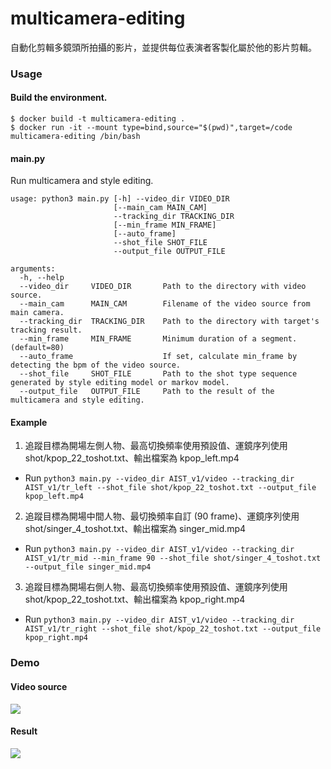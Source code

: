 # multicamera-editing

自動化剪輯多鏡頭所拍攝的影片，並提供每位表演者客製化屬於他的影片剪輯。

### Usage
#### Build the environment.
```
$ docker build -t multicamera-editing .
$ docker run -it --mount type=bind,source="$(pwd)",target=/code multicamera-editing /bin/bash
```
#### main.py
Run multicamera and style editing.
```
usage: python3 main.py [-h] --video_dir VIDEO_DIR
                       [--main_cam MAIN_CAM]
                       --tracking_dir TRACKING_DIR
                       [--min_frame MIN_FRAME]
                       [--auto_frame]
                       --shot_file SHOT_FILE
                       --output_file OUTPUT_FILE

arguments:
  -h, --help
  --video_dir     VIDEO_DIR       Path to the directory with video source.
  --main_cam      MAIN_CAM        Filename of the video source from main camera.
  --tracking_dir  TRACKING_DIR    Path to the directory with target's tracking result.
  --min_frame     MIN_FRAME       Minimum duration of a segment. (default=80)
  --auto_frame                    If set, calculate min_frame by detecting the bpm of the video source.
  --shot_file     SHOT_FILE       Path to the shot type sequence generated by style editing model or markov model.
  --output_file   OUTPUT_FILE     Path to the result of the multicamera and style editing.
```
#### Example
1. 追蹤目標為開場左側人物、最高切換頻率使用預設值、運鏡序列使用 shot/kpop_22_toshot.txt、輸出檔案為 kpop_left.mp4
- Run `python3 main.py --video_dir AIST_v1/video --tracking_dir AIST_v1/tr_left --shot_file shot/kpop_22_toshot.txt --output_file kpop_left.mp4`
2. 追蹤目標為開場中間人物、最切換頻率自訂 (90 frame)、運鏡序列使用 shot/singer_4_toshot.txt、輸出檔案為 singer_mid.mp4
- Run `python3 main.py --video_dir AIST_v1/video --tracking_dir AIST_v1/tr_mid --min_frame 90 --shot_file shot/singer_4_toshot.txt --output_file singer_mid.mp4`
3. 追蹤目標為開場右側人物、最高切換頻率使用預設值、運鏡序列使用 shot/kpop_22_toshot.txt、輸出檔案為 kpop_right.mp4
- Run `python3 main.py --video_dir AIST_v1/video --tracking_dir AIST_v1/tr_right --shot_file shot/kpop_22_toshot.txt --output_file kpop_right.mp4`

### Demo
#### Video source
[![](http://i3.ytimg.com/vi/BkWlWx_QviQ/hqdefault.jpg)](https://youtu.be/BkWlWx_QviQ "Click to play on Youtube.com")
#### Result
[![](http://i3.ytimg.com/vi/7R7eGVQ1Zhk/hqdefault.jpg)](https://youtu.be/7R7eGVQ1Zhk "Click to play on Youtube.com")
